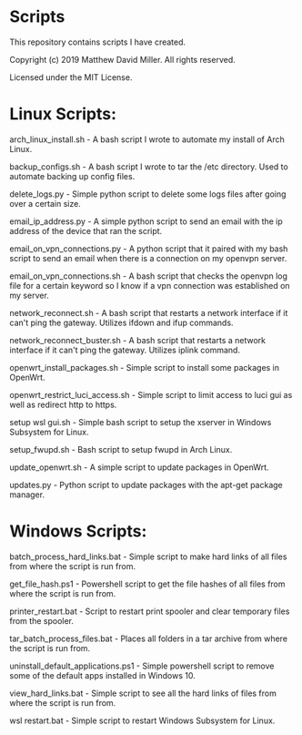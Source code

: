# Scripts
This repository contains scripts I have created.

Copyright (c) 2019 Matthew David Miller. All rights reserved.

Licensed under the MIT License.

# Linux Scripts:

arch_linux_install.sh - A bash script I wrote to automate my install of Arch Linux.

backup_configs.sh - A bash script I wrote to tar the /etc directory.  Used to automate backing up config files.

delete_logs.py - Simple python script to delete some logs files after going over a certain size.

email_ip_address.py - A simple python script to send an email with the ip address of the device that ran the script.

email_on_vpn_connections.py - A python script that it paired with my bash script to send an email when there is a connection on my openvpn server.

email_on_vpn_connections.sh - A bash script that checks the openvpn log file for a certain keyword so I know if a vpn connection was established on my server.

network_reconnect.sh - A bash script that restarts a network interface if it can't ping the gateway.  Utilizes ifdown and ifup commands.

network_reconnect_buster.sh - A bash script that restarts a network interface if it can't ping the gateway.  Utilizes iplink command.

openwrt_install_packages.sh - Simple script to install some packages in OpenWrt.

openwrt_restrict_luci_access.sh - Simple script to limit access to luci gui as well as redirect http to https.

setup wsl gui.sh - Simple bash script to setup the xserver in Windows Subsystem for Linux.

setup_fwupd.sh - Bash script to setup fwupd in Arch Linux.

update_openwrt.sh - A simple script to update packages in OpenWrt.

updates.py - Python script to update packages with the apt-get package manager.

# Windows Scripts:

batch_process_hard_links.bat - Simple script to make hard links of all files from where the script is run from.

get_file_hash.ps1 - Powershell script to get the file hashes of all files from where the script is run from.

printer_restart.bat - Script to restart print spooler and clear temporary files from the spooler.

tar_batch_process_files.bat - Places all folders in a tar archive from where the script is run from.

uninstall_default_applications.ps1 - Simple powershell script to remove some of the default apps installed in Windows 10.

view_hard_links.bat - Simple script to see all the hard links of files from where the script is run from.

wsl restart.bat - Simple script to restart Windows Subsystem for Linux.